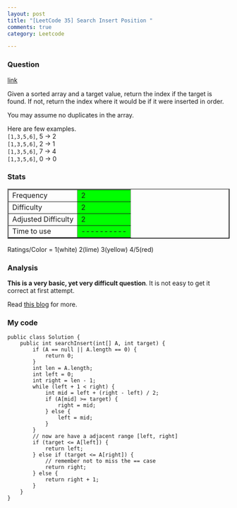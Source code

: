 ```yaml
---
layout: post
title: "[LeetCode 35] Search Insert Position "
comments: true
category: Leetcode

---
```


### Question 

[link](http://oj.leetcode.com/problems/search-insert-position/)

<div class="question-content">
            <p></p><p>Given a sorted array and a target value, return the index if the target is found. If not, return the index where it would be if it were inserted in order.</p>

<p>You may assume no duplicates in the array.</p>

<p>
Here are few examples.<br>
<code>[1,3,5,6]</code>, 5 → 2<br>
<code>[1,3,5,6]</code>, 2 → 1<br>
<code>[1,3,5,6]</code>, 7 → 4<br>
<code>[1,3,5,6]</code>, 0 → 0
</p><p></p>
</div>

### Stats

<table border="2">
	<tr>
		<td>Frequency</td>
		<td bgcolor="lime">2</td>
	</tr>
	<tr>
		<td>Difficulty</td>
		<td bgcolor="lime">2</td>
	</tr>
	<tr>
		<td>Adjusted Difficulty</td>
		<td bgcolor="lime">2</td>
	</tr>
	<tr>
		<td>Time to use</td>
		<td bgcolor="lime">----------</td>
	</tr>
</table>

Ratings/Color = 1(white) 2(lime) 3(yellow) 4/5(red)

### Analysis

__This is a very basic, yet very difficult question__. It is not easy to get it correct at first attempt.

Read [this blog](http://blog.csdn.net/fightforyourdream/article/details/14216321) for more. 

### My code 

    public class Solution {
        public int searchInsert(int[] A, int target) {
            if (A == null || A.length == 0) {
                return 0;
            }
            int len = A.length;
            int left = 0;
            int right = len - 1;
            while (left + 1 < right) {
                int mid = left + (right - left) / 2;
                if (A[mid] >= target) {
                    right = mid;
                } else {
                    left = mid;
                }
            }
            // now are have a adjacent range [left, right]
            if (target <= A[left]) {
                return left;
            } else if (target <= A[right]) {
                // remember not to miss the == case
                return right;
            } else {
                return right + 1;
            }
        }
    }
